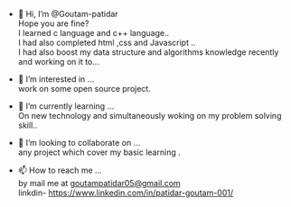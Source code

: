 - 👋 Hi, I’m @Goutam-patidar<br>
      Hope you are fine?<br>
      I learned c language and c++ language..<br>
      I had also completed html ,css and Javascript ..<br>
      I had also boost my data structure and algorithms knowledge recently and working on it to...<br>
      
- 👀 I’m interested in ... <br>
      work on some open source project.
      
- 🌱 I’m currently learning ... <br>
     On new technology and simultaneously woking on my problem  solving skill..
     
- 💞️ I’m looking to collaborate on ...<br>
      any project which cover my basic learning .
      
- 📫 How to reach me ...<br>
      by mail me at goutampatidar05@gmail.com<br>
      linkdin- https://www.linkedin.com/in/patidar-goutam-001/

<!---
Goutampatidar/Goutampatidar is a ✨ special ✨ repository because its `README.md` (this file) appears on your GitHub profile.
You can click the Preview link to take a look at your changes.
--->
